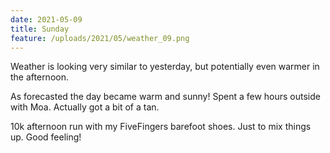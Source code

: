```yaml
---
date: 2021-05-09
title: Sunday
feature: /uploads/2021/05/weather_09.png
---
```


Weather is looking very similar to yesterday, but potentially even warmer in the afternoon.

As forecasted the day became warm and sunny! Spent a few hours outside with Moa. Actually got a bit of a tan.

10k afternoon run with my FiveFingers barefoot shoes. Just to mix things up. Good feeling!
